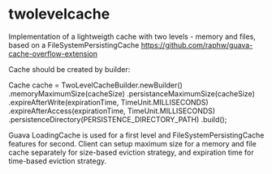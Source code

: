 # twolevelcache
Implementation of a lightweigth cache with two levels - memory and files, based on a FileSystemPersistingCache https://github.com/raphw/guava-cache-overflow-extension

Cache should be created by builder:

Cache cache = TwoLevelCacheBuilder.newBuilder()
                .memoryMaximumSize(cacheSize)
                .persistanceMaximumSize(cacheSize)
                .expireAfterWrite(expirationTime, TimeUnit.MILLISECONDS)
                .expireAfterAccess(expirationTime, TimeUnit.MILLISECONDS)
                .persistenceDirectory(PERSISTENCE_DIRECTORY_PATH)
                .build();
                
Guava LoadingCache is used for a first level and FileSystemPersistingCache features for second.
Client can setup maximum size for a memory and file cache separately for size-based eviction strategy, and expiration time for time-based eviction strategy.  
